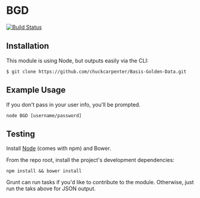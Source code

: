 # BGD

[![Build Status](https://travis-ci.org/chuckcarpenter/Basis-Golden-Data.svg)](https://travis-ci.org/chuckcarpenter/Basis-Golden-Data)


## Installation

This module is using Node, but outputs easily via the CLI:

``` clone
$ git clone https://github.com/chuckcarpenter/Basis-Golden-Data.git
```

## Example Usage

If you don't pass in your user info, you'll be prompted.

``` CLI
node BGD [username/password]
```

## Testing

Install [Node](http://nodejs.org) (comes with npm) and Bower.

From the repo root, install the project's development dependencies:

```
npm install && bower install
```

Grunt can run tasks if you'd like to contribute to the module. Otherwise, just run the taks above for JSON output.
